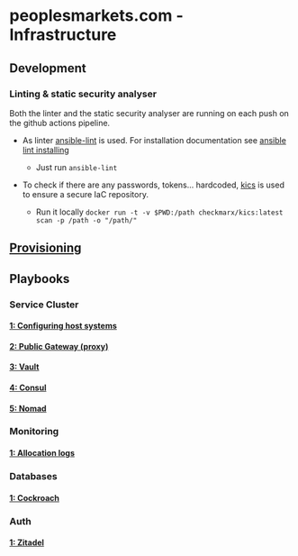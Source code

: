 # peoplesmarkets.com - Infrastructure

## Development

### Linting & static security analyser

Both the linter and the static security analyser are running on each push on the github actions pipeline.  

* As linter [ansible-lint](https://ansible.readthedocs.io/projects/lint/) is used. For installation documentation see [ansible lint installing](https://ansible.readthedocs.io/projects/lint/)
  * Just run `ansible-lint`

* To check if there are any passwords, tokens... hardcoded, [kics](https://kics.io/index.html) is used to ensure a secure IaC repository.  
  * Run it locally `docker run -t -v $PWD:/path checkmarx/kics:latest scan -p /path -o "/path/"`

## [Provisioning](./provisioning/)

## Playbooks

### Service Cluster

#### [1: Configuring host systems](./playbooks/host/)

#### [2: Public Gateway (proxy)](./playbooks/public_gateway/)

#### [3: Vault](./playbooks/vault/)

#### [4: Consul](./playbooks/consul/)

#### [5: Nomad](./playbooks/nomad/)

### Monitoring

#### [1: Allocation logs](./playbooks/logging/)

### Databases

#### [1: Cockroach](./playbooks/cockroach/)

### Auth

#### [1: Zitadel](./playbooks/zitadel/)
